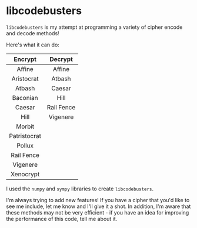 # libcodebusters

`libcodebusters` is my attempt at programming a variety of cipher encode and decode methods!

Here's what it can do:

|Encrypt|Decrypt|
|:--:|:--:|
|Affine|Affine|
|Aristocrat|Atbash|
|Atbash|Caesar|
|Baconian|Hill|
|Caesar|Rail Fence|
|Hill|Vigenere|
|Morbit|
|Patristocrat|
|Pollux|
|Rail Fence|
|Vigenere|
|Xenocrypt|

I used the `numpy` and `sympy` libraries to create `libcodebusters`.

I'm always trying to add new features! If you have a cipher that you'd like to see me include, let me know and I'll give it a shot.
In addition, I'm aware that these methods may not be very efficient - if you have an idea for improving the performance of this code, tell me about it.

